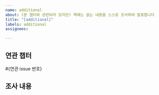 ```yaml
---
name: additional
about: (본 챕터와 관련되어 있지만) 책에는 없는 내용을 스스로 조사하여 발표합니다
title: "[additional]"
labels: additional
assignees: 

---
```


## 연관 챕터
#{연관 issue 번호}

## 조사 내용
